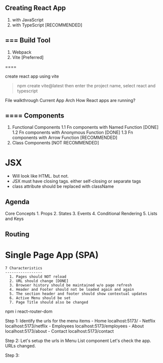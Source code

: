 Creating React App
---
  1. with JavaScript
  2. with TypeScript [RECOMMENDED]


===
Build Tool
----
  1. Webpack 
  2. Vite [Preferred]

====

create react app using vite 
  > npm create vite@latest
  then enter the project name, select react and typescript 



File walkthrough
Current App Arch 
How React apps are running?


====
Components
----
  1. Functional Components 
    1.1 Fn components with Named Function [DONE]
    1.2 Fn components with Anonymous Function [DONE]
    1.3 Fn components with Arrow Function [RECOMMENDED]
  2. Class Components [NOT RECOMMENDED]


JSX
===
  * Will look like HTML. but not.
  * JSX must have closing tags. either self-closing or separate tags
  * class attribute should be replaced with className


Agenda
---
  Core Concepts
    1. Props 
    2. States 
    3. Events 
    4. Conditional Rendering 
    5. Lists and Keys 

Routing 
----

  Single Page App (SPA)
  ======================
    7 Characteristics
    -----------------
      1. Pages should NOT reload 
      2. URL should change [DONE]
      3. Browser history should be maintained w/o page refresh 
      4. Header and Footer should not be loaded again and again
      5. The section header and footer should show contextual updates 
      6. Active Menu should be set 
      7. Page Title should also be changed 



  npm i react-router-dom 

  Step 1: 
    Identify the urls for the menu items 
      - Home                      localhost:5173/
      - Netflix                   localhost:5173/netflix
      - Employees                 localhost:5173/employees
      - About                     localhost:5173/about
      - Contact                   localhost:5173/contact
       
     
  Step 2: Let's setup the urls in Menu List component 
    Let's check the app. URLs changed.

  Step 3: 
